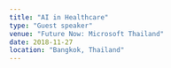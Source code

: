 ```yaml
---
title: "AI in Healthcare"
type: "Guest speaker"
venue: "Future Now: Microsoft Thailand"
date: 2018-11-27
location: "Bangkok, Thailand"
---
```



